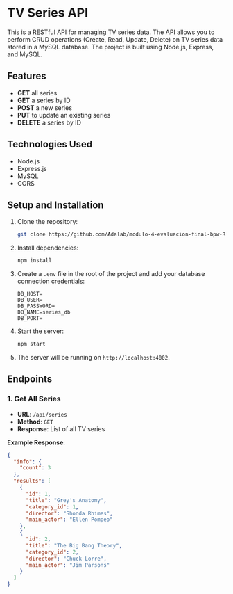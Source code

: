 # TV Series API

This is a RESTful API for managing TV series data. The API allows you to perform CRUD operations (Create, Read, Update, Delete) on TV series data stored in a MySQL database. The project is built using Node.js, Express, and MySQL.

## Features

- **GET** all series
- **GET** a series by ID
- **POST** a new series
- **PUT** to update an existing series
- **DELETE** a series by ID

## Technologies Used

- Node.js
- Express.js
- MySQL
- CORS

## Setup and Installation

1. Clone the repository:
    ```bash
    git clone https://github.com/Adalab/modulo-4-evaluacion-final-bpw-RaquelCosta07.git
    ```

2. Install dependencies:
    ```bash
    npm install
    ```

3. Create a `.env` file in the root of the project and add your database connection credentials:
    ```
    DB_HOST=
    DB_USER=
    DB_PASSWORD=
    DB_NAME=series_db
    DB_PORT=
    ```

4. Start the server:
    ```bash
    npm start
    ```

5. The server will be running on `http://localhost:4002`.

## Endpoints

### 1. Get All Series

- **URL**: `/api/series`
- **Method**: `GET`
- **Response**: List of all TV series

**Example Response**:
```json
{
  "info": {
    "count": 3
  },
  "results": [
    {
      "id": 1,
      "title": "Grey's Anatomy",
      "category_id": 1,
      "director": "Shonda Rhimes",
      "main_actor": "Ellen Pompeo"
    },
    {
      "id": 2,
      "title": "The Big Bang Theory",
      "category_id": 2,
      "director": "Chuck Lorre",
      "main_actor": "Jim Parsons"
    }
  ]
}

